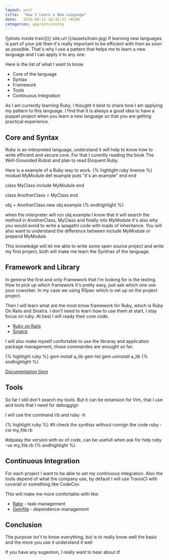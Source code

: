 ```yaml
---
layout: post
title:  "How I Learn a New Language"
date:   2016-09-11 10:42:51 +0100
categories: apprenticeship
---
```


![photo inside train]({{ site.url }}/assets/train.jpg)
If learning new languages is part of your job then it's really important to be
efficient with then as soon as possible.
That's why I use a pattern that helps me to learn a new language and I can apply it
to any one.

Here is the list of what I want to know 

- Core of the language
- Syntax
- Framework
- Tools
- Continuous Integration


As I am currently learning Ruby, I thought it best to share how I am applying
my pattern to this language.
I find that it is always a good idea to have a puppet project when you learn
a new language so that you are getting practical experience.

## Core and Syntax
Ruby is an interpreted language, understand it will help to know how to
write efficient and secure core.
For that I curently reading the book The Well-Grounded Rubist and plan to
read Eloquent Ruby.

Here is a example of a Ruby way to work.
{% highlight ruby linenos %}
moduel MyModule
  def example
    puts "it's an example"
  end
end

class MyClass
  include MyModule
end

class AnotherClass < MyClass
end

obj = AnotherClass.new
obj.example
{% endhighlight %}

when the interpreter will run obj.example I know that it will search the method
in AnotherClass, MyClass and finally into MyModule it's also why you would avoid
to write a spagethi code with loads of inheritance. You will also want to understand
the difference between include MyModule or prepend MyModule

This knowledge will let me able to write some open source project and write my
first project, both will make me learn the Synthax of the language.

## Framework and Library
In general the first and only Framework that I'm looking for is the testing.
How to pick up which framework it's pretty easy, just ask which one use your
coworker. In my case we using RSpec which is set up on the project project.

Then I will learn what are the most know framework for Ruby, which is Ruby On Rails
and Sinatra. I don't need to learn how to use them at start, I stay focus on ruby.
At best I will ready their core code.

- [Ruby on Rails](https://github.com/rails/rails)
- [Sinatra](https://github.com/rails/rails)

I will also make myself confortable to use the libraray and application package management,
those commandes are enought so far:

{% highlight ruby %}
gem install a_lib
gem list
gem uninstall a_lib
{% endhighlight %}

[Documentation Gem](http://guides.rubygems.org/rubygems-basics/)

## Tools
So far I still don't search my tools.
But it can be extansion for Vim, that I use and tools that I need for debuggign

I will use the command irb
and ruby -h

{% highlight ruby %}
#it check the synthax without runnign the code
ruby -cw my_file.rb

#dipalay the version with ex of code, can be usefull when ask for help
ruby -ve my_file.rb
{% endhighlight %}

## Continuous Integration
For each project I want to be able to set my continuous integration.
Also the tools depend of what the company use, by default I will use
TravisCI with coverall or something like CodeCov.

This will make me more confortable with like:

- [Rake](http://rake.rubyforge.org/) - task-management
- [Gemfile](http://bundler.io/gemfile.html) - dependence-management

## Conclusion
The purpose isn't to know everything, but is to really know well the basic and
the more you use it understand it well

If you have any sugestion, I really want to hear about it!
